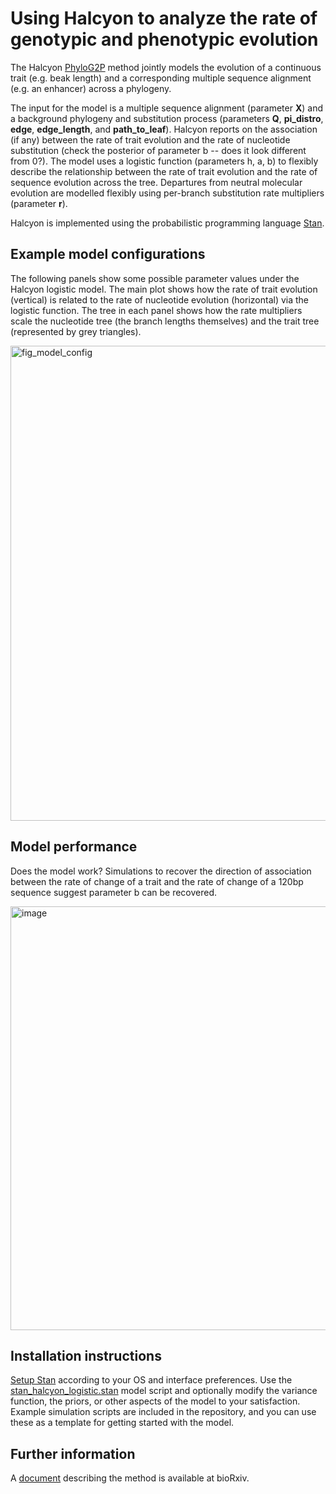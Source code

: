# Using Halcyon to analyze the rate of genotypic and phenotypic evolution 

The Halcyon [PhyloG2P](https://doi.org/10.1016/j.tree.2020.01.005) method jointly models the evolution of a continuous trait (e.g. beak length) and a corresponding multiple sequence alignment (e.g. an enhancer) across a phylogeny.

The input for the model is a multiple sequence alignment (parameter **X**) and a background phylogeny and substitution process (parameters **Q**, **pi_distro**, **edge**, **edge_length**, and **path_to_leaf**). Halcyon reports on the association (if any) between the rate of trait evolution and the rate of nucleotide substitution (check the posterior of parameter b -- does it look different from 0?). The model uses a logistic function (parameters h, a, b) to flexibly describe the relationship between the rate of trait evolution and the rate of sequence evolution across the tree. Departures from neutral molecular evolution are modelled flexibly using per-branch substitution rate multipliers (parameter **r**). 

Halcyon is implemented using the probabilistic programming language [Stan](https://mc-stan.org/).

## Example model configurations

The following panels show some possible parameter values under the Halcyon logistic model. The main plot shows how the rate of trait evolution (vertical) is related to the rate of nucleotide evolution (horizontal) via the logistic function. The tree in each panel shows how the rate multipliers scale the nucleotide tree (the branch lengths themselves) and the trait tree (represented by grey triangles).

<img width="760" alt="fig_model_config" src="https://github.com/pgemmell/stan_halcyon/assets/20600944/46510ba1-3975-404a-b2b0-ae11666a7686">

## Model performance

Does the model work? Simulations to recover the direction of association between the rate of change of a trait and the rate of change of a 120bp sequence suggest parameter b can be recovered.

<img width="678" alt="image" src="https://github.com/pgemmell/stan_halcyon/assets/20600944/a5bba52f-340e-42db-926d-d5a57dee2637">

## Installation instructions

[Setup Stan](https://mc-stan.org/users/interfaces/) according to your OS and interface preferences. Use the [stan_halcyon_logistic.stan](https://github.com/pgemmell/stan_halcyon/blob/main/stan_halcyon_logistic.stan) model script and optionally modify the variance function, the priors, or other aspects of the model to your satisfaction. Example simulation scripts are included in the repository, and you can use these as a template for getting started with the model.

## Further information

A [document](https://www.biorxiv.org/content/10.1101/2024.01.23.576950v1) describing the method is available at bioRxiv. 
